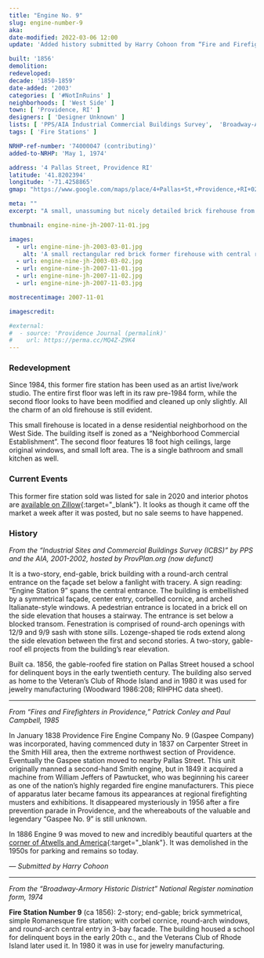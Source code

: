 ```yaml
---
title: "Engine No. 9"
slug: engine-number-9
aka: 
date-modified: 2022-03-06 12:00
update: 'Added history submitted by Harry Cohoon from “Fire and Firefighters in Providence”'

built: '1856'
demolition: 
redeveloped: 
decade: '1850-1859'
date-added: '2003'
categories: [ '#NotInRuins' ]
neighborhoods: [ 'West Side' ]
town: [ 'Providence, RI' ]
designers: [ 'Designer Unknown' ]
lists: [ 'PPS/AIA Industrial Commercial Buildings Survey',  'Broadway-Armory Historic District', 'National Register of Historic Places', ]
tags: [ 'Fire Stations' ]

NRHP-ref-number: '74000047 (contributing)'
added-to-NRHP: 'May 1, 1974'

address: '4 Pallas Street, Providence RI'
latitude: '41.8202394'
longitude: '-71.4258865'
gmap: "https://www.google.com/maps/place/4+Pallas+St,+Providence,+RI+02903/@41.8202394,-71.4258865,17z/data=!3m1!4b1!4m5!3m4!1s0x89e4457360d89519:0xdbe557a965cf789f!8m2!3d41.8202354!4d-71.4236978"

meta: ""
excerpt: "A small, unassuming but nicely detailed brick firehouse from the mid-19th century on Providence’s West Side"

thumbnail: engine-nine-jh-2007-11-01.jpg

images:
  - url: engine-nine-jh-2003-03-01.jpg
    alt: 'A small rectangular red brick former firehouse with central rounded arch double door entrance flanked by two smaller rounded arch windows. Two rounded arch windows are above with a simple gable roof and decorative brick corbelling along the roof edge'
  - url: engine-nine-jh-2003-03-02.jpg
  - url: engine-nine-jh-2007-11-01.jpg
  - url: engine-nine-jh-2007-11-02.jpg
  - url: engine-nine-jh-2007-11-03.jpg

mostrecentimage: 2007-11-01

imagescredit: 

#external:
#  - source: 'Providence Journal (permalink)'
#    url: https://perma.cc/MQ4Z-Z9K4
---
```


### Redevelopment

Since 1984, this former fire station has been used as an artist live/work studio. The entire first floor was left in its raw pre-1984 form, while the second floor looks to have been modified and cleaned up only slightly. All the charm of an old firehouse is still evident. 

This small firehouse is located in a dense residential neighborhood on the West Side. The building itself is zoned as a “Neighborhood Commercial Establishment”. The second floor features 18 foot high ceilings, large original windows, and small loft area. The is a single bathroom and small kitchen as well. 


### Current Events

This former fire station sold was listed for sale in 2020 and interior photos are [available on Zillow](//www.zillow.com/homedetails/4-Pallas-St-Providence-RI-02903/2077366350_zpid/){:target="_blank"}. It looks as though it came off the market a week after it was posted, but no sale seems to have happened. 


### History

_From the “Industrial Sites and Commercial Buildings Survey (ICBS)” by PPS and the AIA, 2001-2002, hosted by ProvPlan.org (now defunct)_

It is a two-story, end-gable, brick building with a round-arch central entrance on the façade set below a fanlight with tracery. A sign reading: “Engine Station 9” spans the central entrance. The building is embellished by a symmetrical façade, center entry, corbelled cornice, and arched Italianate-style windows. A pedestrian entrance is located in a brick ell on the side elevation that houses a stairway. The entrance is set below a blocked transom. Fenestration is comprised of round-arch openings with 12/9 and 9/9 sash with stone sills. Lozenge-shaped tie rods extend along the side elevation between the first and second stories. A two-story, gable-roof ell projects from the building’s rear elevation.

Built ca. 1856, the gable-roofed fire station on Pallas Street housed a school for delinquent boys in the early twentieth century. The building also served as home to the Veteran’s Club of Rhode Island and in 1980 it was used for jewelry manufacturing (Woodward 1986:208; RIHPHC data sheet).

***

_From “Fires and Firefighters in Providence,” Patrick Conley and Paul Campbell, 1985_

In January 1838 Providence Fire Engine Company No. 9 (Gaspee Company) was incorporated, having commenced duty in 1837 on Carpenter Street in the Smith Hill area, then the extreme northwest section of Providence. Eventually the Gaspee station moved to nearby Pallas Street. This unit originally manned a second-hand Smith engine, but in 1849 it acquired a machine from William Jeffers of Pawtucket, who was beginning his career as one of the nation’s highly regarded fire engine manufacturers. This piece of apparatus later became famous its appearances at regional firefighting musters and exhibitions. It disappeared mysteriously in 1956 after a fire prevention parade in Providence, and the whereabouts of the valuable and legendary “Gaspee No. 9” is still unknown.

In 1886 Engine 9 was moved to new and incredibly beautiful quarters at the [corner of Atwells and America](//provlibdigital.org/islandora/object/islandora%3A5645){:target="_blank"}. It was demolished in the 1950s for parking and remains so today. 

_— Submitted by Harry Cohoon_

***

_From the “Broadway-Armory Historic District” National Register nomination form, 1974_

**Fire Station Number 9** (ca 1856): 2-story; end-gable; brick symmetrical, simple Romanesque fire station; with corbel cornice, round-arch windows, and round-arch central entry in 3-bay facade. The building housed a school for delinquent boys in the early 20th c., and the Veterans Club of Rhode Island later used it. In 1980 it was in use for jewelry manufacturing.
